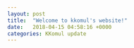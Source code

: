 ```yaml
---
layout: post
title:  "Welcome to kkomul's website!"
date:   2018-04-15 04:58:16 +0000
categories: KKomul update
---
```


